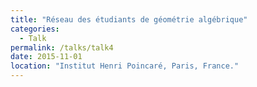 ```yaml
---
title: "Réseau des étudiants de géométrie algébrique"
categories:
  - Talk
permalink: /talks/talk4
date: 2015-11-01
location: "Institut Henri Poincaré, Paris, France."
---
```


